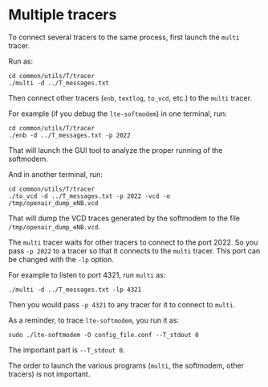# Multiple tracers

To connect several tracers to the same process, first launch the `multi`
tracer.

Run as:

```shell
cd common/utils/T/tracer
./multi -d ../T_messages.txt
```

Then connect other tracers (`enb`, `textlog`, `to_vcd`, etc.) to the
`multi` tracer.

For example (if you debug the `lte-softmodem`) in one terminal, run:

```shell
cd common/utils/T/tracer
./enb -d ../T_messages.txt -p 2022
```

That will launch the GUI tool to analyze the proper running of the
softmodem.

And in another terminal, run:

```shell
cd common/utils/T/tracer
./to_vcd -d ../T_messages.txt -p 2022 -vcd -o /tmp/openair_dump_eNB.vcd
```

That will dump the VCD traces generated by the softmodem to the
file `/tmp/openair_dump_eNB.vcd`.

The `multi` tracer waits for other tracers to connect to the port 2022.
So you pass `-p 2022` to a tracer so that it connects to the `multi`
tracer. This port can be changed with the `-lp` option.

For example to listen to port 4321, run `multi` as:

```shell
./multi -d ../T_messages.txt -lp 4321
```

Then you would pass `-p 4321` to any tracer for it to connect to `multi`.

As a reminder, to trace `lte-softmodem`, you run it as:

```shell
sudo ./lte-softmodem -O config_file.conf --T_stdout 0
```

The important part is `--T_stdout 0`.

The order to launch the various programs (`multi`, the softmodem, other
tracers) is not important.
